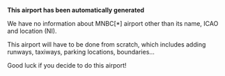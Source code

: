 **This airport has been automatically generated**

We have no information about MNBC[*] airport other than its name, ICAO and location (NI).

This airport will have to be done from scratch, which includes adding runways, taxiways, parking locations, boundaries...

Good luck if you decide to do this airport!